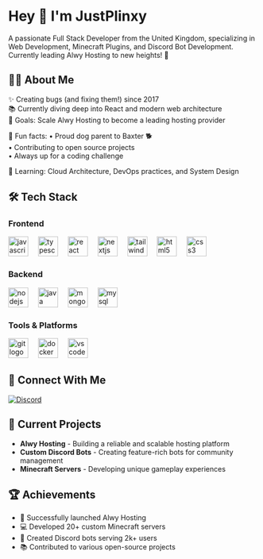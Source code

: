 <h1 align="left">Hey 👋 I'm JustPlinxy</h1>

<p align="left">A passionate Full Stack Developer from the United Kingdom, specializing in Web Development, Minecraft Plugins, and Discord Bot Development. Currently leading Alwy Hosting to new heights! 🚀</p>

<h2 align="left">👨‍💻 About Me</h2>

<p align="left">
✨ Creating bugs (and fixing them!) since 2017<br>
📚 Currently diving deep into React and modern web architecture<br>
🎯 Goals: Scale Alwy Hosting to become a leading hosting provider<br>

🎲 Fun facts:
  • Proud dog parent to Baxter 🐕<br>
  • Contributing to open source projects<br>
  • Always up for a coding challenge<br>

🌱 Learning: Cloud Architecture, DevOps practices, and System Design
</p>

<h2 align="left">🛠️ Tech Stack</h2>

<h3 align="left">Frontend</h3>
<div align="left">
  <img src="https://cdn.jsdelivr.net/gh/devicons/devicon/icons/javascript/javascript-original.svg" height="40" alt="javascript logo"  />
  <img width="12" />
  <img src="https://cdn.jsdelivr.net/gh/devicons/devicon/icons/typescript/typescript-original.svg" height="40" alt="typescript logo"  />
  <img width="12" />
  <img src="https://cdn.jsdelivr.net/gh/devicons/devicon/icons/react/react-original.svg" height="40" alt="react logo"  />
  <img width="12" />
  <img src="https://cdn.jsdelivr.net/gh/devicons/devicon/icons/nextjs/nextjs-original.svg" height="40" alt="nextjs logo"  />
  <img width="12" />
  <img src="https://cdn.jsdelivr.net/gh/devicons/devicon/icons/tailwindcss/tailwindcss-plain.svg" height="40" alt="tailwindcss logo"  />
  <img width="12" />
  <img src="https://cdn.jsdelivr.net/gh/devicons/devicon/icons/html5/html5-original.svg" height="40" alt="html5 logo"  />
  <img width="12" />
  <img src="https://cdn.jsdelivr.net/gh/devicons/devicon/icons/css3/css3-original.svg" height="40" alt="css3 logo"  />
</div>

<h3 align="left">Backend</h3>
<div align="left">
  <img src="https://cdn.jsdelivr.net/gh/devicons/devicon/icons/nodejs/nodejs-original.svg" height="40" alt="nodejs logo"  />
  <img width="12" />
  <img src="https://cdn.jsdelivr.net/gh/devicons/devicon/icons/java/java-original.svg" height="40" alt="java logo"  />
  <img width="12" />
  <img src="https://cdn.jsdelivr.net/gh/devicons/devicon/icons/mongodb/mongodb-original.svg" height="40" alt="mongodb logo"  />
  <img width="12" />
  <img src="https://cdn.jsdelivr.net/gh/devicons/devicon/icons/mysql/mysql-original.svg" height="40" alt="mysql logo"  />
</div>

<h3 align="left">Tools & Platforms</h3>
<div align="left">
  <img src="https://cdn.jsdelivr.net/gh/devicons/devicon/icons/git/git-original.svg" height="40" alt="git logo"  />
  <img width="12" />
  <img src="https://cdn.jsdelivr.net/gh/devicons/devicon/icons/docker/docker-original.svg" height="40" alt="docker logo"  />
  <img width="12" />
  <img src="https://cdn.jsdelivr.net/gh/devicons/devicon/icons/vscode/vscode-original.svg" height="40" alt="vscode logo"  />
</div>

<h2 align="left">🤝 Connect With Me</h2>

<div align="left">
  <a href="https://discord.gg/alwy" target="_blank">
    <img src="https://img.shields.io/badge/Discord-%237289DA.svg?style=for-the-badge&logo=discord&logoColor=white" alt="Discord"  />
  </a>
</div>

<h2 align="left">🎯 Current Projects</h2>

- **Alwy Hosting** - Building a reliable and scalable hosting platform
- **Custom Discord Bots** - Creating feature-rich bots for community management
- **Minecraft Servers** - Developing unique gameplay experiences

<h2 align="left">🏆 Achievements</h2>

- 🌟 Successfully launched Alwy Hosting
- 💻 Developed 20+ custom Minecraft servers
- 🤖 Created Discord bots serving 2k+ users
- 📚 Contributed to various open-source projects
